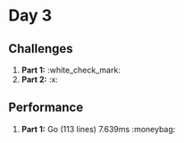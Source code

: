 # Day 3

## Challenges
<ol>
    <li><b>Part 1:</b> :white_check_mark:</li>
    <li><b>Part 2:</b> :x:</li>
</ol>

## Performance
<ol>
    <li><b>Part 1:</b> Go (113 lines) 7.639ms :moneybag:</li>
</ol>
